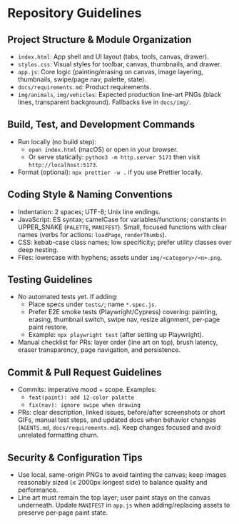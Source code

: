 # Repository Guidelines

## Project Structure & Module Organization
- `index.html`: App shell and UI layout (tabs, tools, canvas, drawer).
- `styles.css`: Visual styles for toolbar, canvas, thumbnails, and drawer.
- `app.js`: Core logic (painting/erasing on canvas, image layering, thumbnails, swipe/page nav, palette, state).
- `docs/requirements.md`: Product requirements.
- `img/animals`, `img/vehicles`: Expected production line-art PNGs (black lines, transparent background). Fallbacks live in `docs/img/`.

## Build, Test, and Development Commands
- Run locally (no build step):
  - `open index.html` (macOS) or open in your browser.
  - Or serve statically: `python3 -m http.server 5173` then visit `http://localhost:5173`.
- Format (optional): `npx prettier -w .` if you use Prettier locally.

## Coding Style & Naming Conventions
- Indentation: 2 spaces; UTF-8; Unix line endings.
- JavaScript: ES syntax; camelCase for variables/functions; constants in UPPER_SNAKE (`PALETTE`, `MANIFEST`). Small, focused functions with clear names (verbs for actions: `loadPage`, `renderThumbs`).
- CSS: kebab-case class names; low specificity; prefer utility classes over deep nesting.
- Files: lowercase with hyphens; assets under `img/<category>/<n>.png`.

## Testing Guidelines
- No automated tests yet. If adding:
  - Place specs under `tests/`; name `*.spec.js`.
  - Prefer E2E smoke tests (Playwright/Cypress) covering: painting, erasing, thumbnail switch, swipe nav, resize alignment, per-page paint restore.
  - Example: `npx playwright test` (after setting up Playwright).
- Manual checklist for PRs: layer order (line art on top), brush latency, eraser transparency, page navigation, and persistence.

## Commit & Pull Request Guidelines
- Commits: imperative mood + scope. Examples:
  - `feat(paint): add 12-color palette`
  - `fix(nav): ignore swipe when drawing`
- PRs: clear description, linked issues, before/after screenshots or short GIFs, manual test steps, and updated docs when behavior changes (`AGENTS.md`, `docs/requirements.md`). Keep changes focused and avoid unrelated formatting churn.

## Security & Configuration Tips
- Use local, same-origin PNGs to avoid tainting the canvas; keep images reasonably sized (≤ 2000px longest side) to balance quality and performance.
- Line art must remain the top layer; user paint stays on the canvas underneath. Update `MANIFEST` in `app.js` when adding/replacing assets to preserve per-page paint state.
